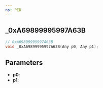 ```yaml
---
ns: PED
---
```

## _0xA69899995997A63B

```c
// 0xA69899995997A63B
void _0xA69899995997A63B(Any p0, Any p1);
```

## Parameters
* **p0**:
* **p1**:
